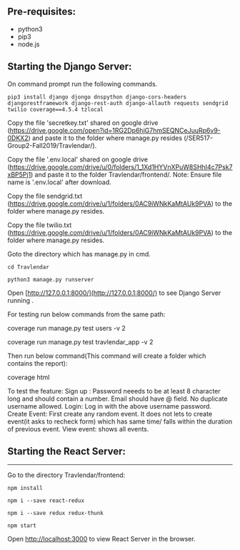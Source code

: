 ## Pre-requisites:

* python3
* pip3
* node.js

## Starting the Django Server:

On command prompt  run the following commands.



```pip3 install django djongo dnspython django-cors-headers djangorestframework django-rest-auth django-allauth requests sendgrid twilio coverage==4.5.4 tzlocal```


Copy the file 'secretkey.txt' shared on google drive (https://drive.google.com/open?id=1RG2Dp6hjG7hmSEQNCeJuuRp6v9-0DKX2)
and paste it to the folder where manage.py resides (/SER517-Group2-Fall2019/Travlendar/).

Copy the file '.env.local' shared on google drive (https://drive.google.com/drive/u/0/folders/1_1Xd1HYVnXPuW8SHhI4c7Psk7xBP5Pj1)
and paste it to the folder Travlendar/frontend/. Note: Ensure file name is '.env.local' after download.

Copy the file sendgrid.txt (https://drive.google.com/drive/u/1/folders/0AC9iWNkKaMtAUk9PVA) to the folder where manage.py resides.


Copy the file twilio.txt (https://drive.google.com/drive/u/1/folders/0AC9iWNkKaMtAUk9PVA) to the folder where manage.py resides. 



Goto the directory which has manage.py in cmd.

```cd Travlendar```

```python3 manage.py runserver```

Open [http://127.0.0.1:8000/](http://127.0.0.1:8000/) to see Django Server running .

For testing run below commands from the same path:

coverage run manage.py test users -v 2

coverage run manage.py test travlendar_app -v 2

Then run below command(This command will create a folder which contains the report):

coverage html


To test the feature:
Sign up : Password neeeds to be at least 8 character long and should contain a number. Email should have @ field. No duplicate username allowed.
Login: Log in with the above username password.
Create Event: First create any random event. It does not lets to create event(it asks to recheck form) which has same time/ falls within the duration of previous event.
View event: shows all events.
## Starting the React Server:
---------------------------------
Go to the directory Travlendar/frontend:

```npm install```

```npm i --save react-redux```

```npm i --save redux redux-thunk```

```npm start```

Open [http://localhost:3000](http://localhost:3000) to view React Server in the browser.


